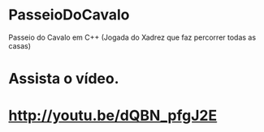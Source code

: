 PasseioDoCavalo
===============
Passeio do Cavalo em C++ (Jogada do Xadrez que faz percorrer todas as casas)
# Assista o vídeo.
# http://youtu.be/dQBN_pfgJ2E
